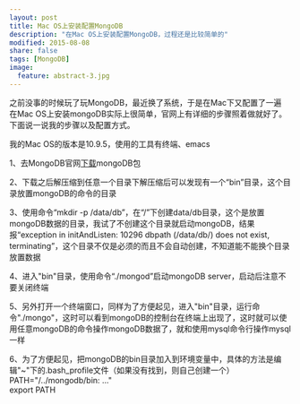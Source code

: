 ```yaml
---
layout: post
title: Mac OS上安装配置MongoDB
description: "在Mac OS上安装配置MongoDB，过程还是比较简单的"
modified: 2015-08-08
share: false
tags: [MongoDB]
image:
  feature: abstract-3.jpg
---
```


之前没事的时候玩了玩MongoDB，最近换了系统，于是在Mac下又配置了一遍 <br>
在Mac OS上安装mongoDB实际上很简单，官网上有详细的步骤照着做就好了。下面说一说我的步骤以及配置方式。 <br>

我的Mac OS的版本是10.9.5，使用的工具有终端、emacs <br>

1、去MongoDB官网[下载](http://www.mongodb.org/downloads)mongoDB包 <br>

2、下载之后解压缩到任意一个目录下解压缩后可以发现有一个“bin”目录，这个目录放置mongoDB的命令的目录

3、使用命令“mkdir -p /data/db”，在“/”下创建data/db目录，这个是放置mongoDB数据的目录，我试了不创建这个目录就启动mongoDB，结果报“exception in initAndListen: 10296 dbpath (/data/db/) does not exist, terminating”，这个目录不仅是必须的而且不会自动创建，不知道能不能换个目录放置数据 <br>

4、进入"bin"目录，使用命令“./mongod”启动mongoDB server，启动后注意不要关闭终端 <br>

5、另外打开一个终端窗口，同样为了方便起见，进入"bin"目录，运行命令"./mongo"，这时可以看到mongoDB的控制台在终端上出现了，这时就可以使用任意mongoDB的命令操作mongoDB数据了，就和使用mysql命令行操作mysql一样  <br>

6、为了方便起见，把mongoDB的bin目录加入到环境变量中，具体的方法是编辑"~"下的.bash_profile文件（如果没有找到，则自己创建一个）<br>
PATH="/../mongodb/bin: ..." <br>
export PATH 